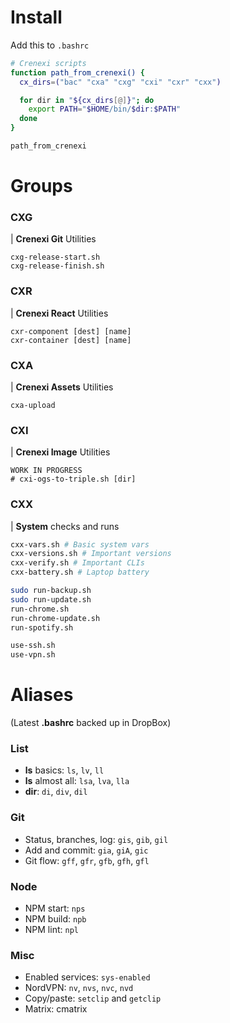 # Install

Add this to `.bashrc`

```bash
# Crenexi scripts
function path_from_crenexi() {
  cx_dirs=("bac" "cxa" "cxg" "cxi" "cxr" "cxx")

  for dir in "${cx_dirs[@]}"; do
    export PATH="$HOME/bin/$dir:$PATH"
  done
}

path_from_crenexi
```

# Groups

### CXG
| **Crenexi Git** Utilities

```
cxg-release-start.sh
cxg-release-finish.sh
```

### CXR
| **Crenexi React** Utilities

```
cxr-component [dest] [name]
cxr-container [dest] [name]
```

### CXA
| **Crenexi Assets** Utilities

```
cxa-upload
```

### CXI
| **Crenexi Image** Utilities

```
WORK IN PROGRESS
# cxi-ogs-to-triple.sh [dir]
```

### CXX
| **System** checks and runs

```bash
cxx-vars.sh # Basic system vars
cxx-versions.sh # Important versions
cxx-verify.sh # Important CLIs
cxx-battery.sh # Laptop battery
```

```bash
sudo run-backup.sh
sudo run-update.sh
run-chrome.sh
run-chrome-update.sh
run-spotify.sh
```

```bash
use-ssh.sh
use-vpn.sh
```

# Aliases

(Latest **.bashrc** backed up in DropBox)

### List

- **ls** basics: `ls`, `lv`, `ll`
- **ls** almost all: `lsa`, `lva`, `lla`
- **dir**: `di`, `div`, `dil`

### Git

- Status, branches, log: `gis`, `gib`, `gil`
- Add and commit: `gia`, `giA`, `gic`
- Git flow: `gff`, `gfr`, `gfb`, `gfh`, `gfl`

### Node

- NPM start: `nps`
- NPM build: `npb`
- NPM lint: `npl`

### Misc

- Enabled services: `sys-enabled`
- NordVPN: `nv`, `nvs`, `nvc`, `nvd`
- Copy/paste: `setclip` and `getclip`
- Matrix: cmatrix
